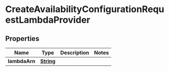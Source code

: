 

# CreateAvailabilityConfigurationRequestLambdaProvider


## Properties

| Name | Type | Description | Notes |
|------------ | ------------- | ------------- | -------------|
|**lambdaArn** | [**String**](String.md) |  |  |



